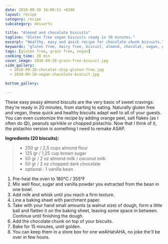 ```yaml
---
date: 2018-09-28 16:09:51 +0100
layout: recipe
category: recipe
subcategory: desserts

title: "Almond and chocolate biscuits"
tagline: "Gluten free vegan biscuits ready in 30 minutes."
excerpt: "Healthy, easy and quick recipe for chocolate chunk biscuits."
keywords: "gluten free, dairy free, biscuit, almond, chocolat, vegan, grain free"
tags: [gluten free, grain free, vegan]
cooking_time: 30 min
cover_image: 2018-09-28-grain-free-biscuit.jpg
side_gallery:
  - 2018-09-28-chocolat-chip-gluten-free.jpg
  - 2018-09-28-vegan-chocolate-biscuit.jpg

bottom_gallery:

---
```


These easy peasy almond biscuits are the very basic of sweet cravings: they're ready in 20 minutes, from starting to eating. Naturally gluten free and vegan, these quick and healthy biscuits adapt well to all of your guests. You can even customize the recipe by adding orange peel, salt flakes (as I often do 😋), peanuts sprinkle or chopped pistachio. Now that I think of it, the pistachio version is something I need to remake ASAP.  

__Ingredients (20 biscuits):__

> - 250 gr / 2,5 cups almond flour
> - 125 gr / 1,25 cup brown sugar
> - 50 gr / 2 oz almond milk / coconut milk
> - 50 gr / 2 oz chopped dark chocolate
> - optional : 1 vanilla bean

1. Pre-heat the oven to 180°C / 355°F
2. Mix well flour, sugar and vanilla powder you extracted from the bean in one bowl.
3. Add milk and whisk until you reach a firm texture.
4. Line a baking sheet with parchment paper.
5. Take with your hand small amounts (a walnut size) of dough, form a little ball and flatten it on the baking sheet, leaving some space in between. Continue until finishing the dough.
6. Add the chocolate chunk on top of your biscuits.
7. Bake for 15 minutes, until golden.
8. You can keep them in a store box for one weAHahAHA, no joke the'll be over in few hours.
